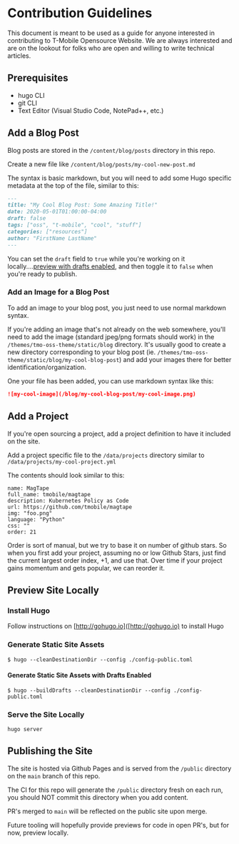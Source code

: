 # Contribution Guidelines

This document is meant to be used as a guide for anyone interested in contributing to T-Mobile Opensource Website. We are always interested and are on the lookout for folks who are open and willing to write technical articles.

## Prerequisites

- hugo CLI
- git CLI
- Text Editor (Visual Studio Code, NotePad++, etc.)

## Add a Blog Post

Blog posts are stored in the `/content/blog/posts` directory in this repo.

Create a new file like `/content/blog/posts/my-cool-new-post.md`

The syntax is basic markdown, but you will need to add some Hugo specific metadata at the top of the file, similar to this:

```markdown
---
title: "My Cool Blog Post: Some Amazing Title!"
date: 2020-05-01T01:00:00-04:00
draft: false
tags: ["oss", "t-mobile", "cool", "stuff"]
categories: ["resources"]
author: "FirstName LastName"
---
```

You can set the `draft` field to `true` while you're working on it locally....[preview with drafts enabled](#generate-static-site-assets-with-drafts-enabled), and then toggle it to `false` when you're ready to publish.

### Add an Image for a Blog Post

To add an image to your blog post, you just need to use normal markdown syntax.

If you're adding an image that's not already on the web somewhere, you'll need to add the image (standard jpeg/png formats should work) in the `/themes/tmo-oss-theme/static/blog` directory. It's usually good to create a new directory corresponding to your blog post (ie. `/themes/tmo-oss-theme/static/blog/my-cool-blog-post`) and add your images there for better identification/organization.

One your file has been added, you can use markdown syntax like this:

```markdown
![my-cool-image](/blog/my-cool-blog-post/my-cool-image.png)
```

## Add a Project

If you're open sourcing a project, add a project definition to have it included on the site.

Add a project specific file to the `/data/projects` directory similar to `/data/projects/my-cool-project.yml`

The contents should look similar to this:

```
name: MagTape
full_name: tmobile/magtape
description: Kubernetes Policy as Code
url: https://github.com/tmobile/magtape
img: "foo.png"
language: "Python"
css: ""
order: 21

```

Order is sort of manual, but we try to base it on number of github stars. So when you first add your project, assuming no or low Github Stars, just find the current largest order index, +1, and use that. Over time if your project gains momentum and gets popular, we can reorder it.

## Preview Site Locally

### Install Hugo

Follow instructions on [http://gohugo.io]([http://gohugo.io) to install Hugo

### Generate Static Site Assets

```shell
$ hugo --cleanDestinationDir --config ./config-public.toml
```

#### Generate Static Site Assets with Drafts Enabled

```shell
$ hugo --buildDrafts --cleanDestinationDir --config ./config-public.toml
```

### Serve the Site Locally

```shell
hugo server
```

## Publishing the Site

The site is hosted via Github Pages and is served from the `/public` directory on the `main` branch of this repo.

The CI for this repo will generate the `/public` directory fresh on each run, you should NOT commit this directory when you add content.

PR's merged to `main` will be reflected on the public site upon merge.

Future tooling will hopefully provide previews for code in open PR's, but for now, preview locally.
